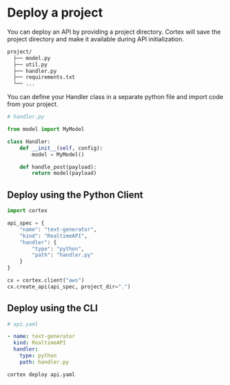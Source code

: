 # Deploy a project

You can deploy an API by providing a project directory. Cortex will save the project directory and make it available during API initialization.

```bash
project/
  ├── model.py
  ├── util.py
  ├── handler.py
  ├── requirements.txt
  └── ...
```

You can define your Handler class in a separate python file and import code from your project.

```python
# handler.py

from model import MyModel

class Handler:
    def __init__(self, config):
        model = MyModel()

    def handle_post(payload):
        return model(payload)
```

## Deploy using the Python Client

```python
import cortex

api_spec = {
    "name": "text-generator",
    "kind": "RealtimeAPI",
    "handler": {
        "type": "python",
        "path": "handler.py"
    }
}

cx = cortex.client("aws")
cx.create_api(api_spec, project_dir=".")
```

## Deploy using the CLI

```yaml
# api.yaml

- name: text-generator
  kind: RealtimeAPI
  handler:
    type: python
    path: handler.py
```

```bash
cortex deploy api.yaml
```

